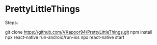 # PrettyLittleThings

Steps:

git clone https://github.com/VKapoor94/PrettyLittleThings.git
npm install
npx react-native run-android/run-ios
npx react-native start
